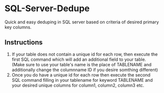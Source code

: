 # SQL-Server-Dedupe
Quick and easy deduping in SQL server based on criteria of desired primary key columns.


## Instructions
1. If your table does not contain a unique id for each row, then execute the first SQL command which will add an additional field to your table. (Make sure to use your table's name is the place of TABLENAME and additionally change the columnname ID if you desire somthing different)
2. Once you do have a unique id for each row then execute the second SQL command filling in your tablename for keyword TABLENAME and your desired unique columns for column1, column2, column3 etc.
